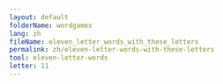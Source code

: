 ```yaml
---
layout: default
folderName: wordgames
lang: zh
fileName: eleven_letter_words_with_these_letters
permalink: zh/eleven-letter-words-with-these-letters
tool: eleven-letter-words
letter: 11
---
```

